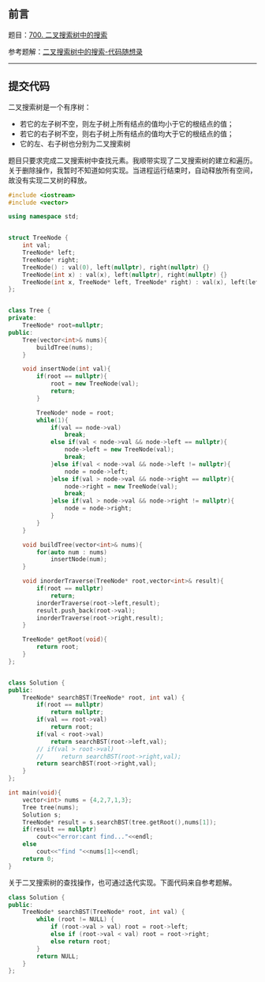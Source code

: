 ## 前言

题目：[700. 二叉搜索树中的搜索](https://leetcode-cn.com/problems/search-in-a-binary-search-tree/)

参考题解：[二叉搜索树中的搜索-代码随想录](https://github.com/youngyangyang04/leetcode-master/blob/master/problems/0700.%E4%BA%8C%E5%8F%89%E6%90%9C%E7%B4%A2%E6%A0%91%E4%B8%AD%E7%9A%84%E6%90%9C%E7%B4%A2.md)


---

## 提交代码

二叉搜索树是一个有序树：

* 若它的左子树不空，则左子树上所有结点的值均小于它的根结点的值；
* 若它的右子树不空，则右子树上所有结点的值均大于它的根结点的值；
* 它的左、右子树也分别为二叉搜索树

题目只要求完成二叉搜索树中查找元素。我顺带实现了二叉搜索树的建立和遍历。关于删除操作，我暂时不知道如何实现。当进程运行结束时，自动释放所有空间，故没有实现二叉树的释放。

```c++
#include <iostream>
#include <vector>

using namespace std;


struct TreeNode {
    int val;
    TreeNode* left;
    TreeNode* right;
    TreeNode() : val(0), left(nullptr), right(nullptr) {}
    TreeNode(int x) : val(x), left(nullptr), right(nullptr) {}
    TreeNode(int x, TreeNode* left, TreeNode* right) : val(x), left(left), right(right) {}
};


class Tree {
private:
    TreeNode* root=nullptr;
public:
    Tree(vector<int>& nums){
        buildTree(nums);
    }

    void insertNode(int val){
        if(root == nullptr){
            root = new TreeNode(val);
            return;
        }

        TreeNode* node = root;
        while(1){
            if(val == node->val)
                break;
            else if(val < node->val && node->left == nullptr){
                node->left = new TreeNode(val);
                break;
            }else if(val < node->val && node->left != nullptr){
                node = node->left;
            }else if(val > node->val && node->right == nullptr){
                node->right = new TreeNode(val);
                break;
            }else if(val > node->val && node->right != nullptr){
                node = node->right;
            }
        }
    }

    void buildTree(vector<int>& nums){
        for(auto num : nums)
            insertNode(num);
    }

    void inorderTraverse(TreeNode* root,vector<int>& result){
        if(root == nullptr)
            return;
        inorderTraverse(root->left,result);
        result.push_back(root->val);
        inorderTraverse(root->right,result);
    }

    TreeNode* getRoot(void){
        return root;
    }
};


class Solution {
public:
    TreeNode* searchBST(TreeNode* root, int val) {
        if(root == nullptr)
            return nullptr;
        if(val == root->val)
            return root;
        if(val < root->val)
            return searchBST(root->left,val);
        // if(val > root->val)
        //     return searchBST(root->right,val);
        return searchBST(root->right,val);
    }
};

int main(void){
    vector<int> nums = {4,2,7,1,3};
    Tree tree(nums);
    Solution s;
    TreeNode* result = s.searchBST(tree.getRoot(),nums[1]);
    if(result == nullptr)
        cout<<"error:cant find..."<<endl;
    else
        cout<<"find "<<nums[1]<<endl;
    return 0;
}
```

关于二叉搜索树的查找操作，也可通过迭代实现。下面代码来自参考题解。

```c++
class Solution {
public:
    TreeNode* searchBST(TreeNode* root, int val) {
        while (root != NULL) {
            if (root->val > val) root = root->left;
            else if (root->val < val) root = root->right;
            else return root;
        }
        return NULL;
    }
};

```